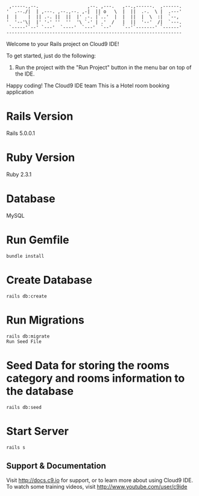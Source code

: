 
     ,-----.,--.                  ,--. ,---.   ,--.,------.  ,------.
    '  .--./|  | ,---. ,--.,--. ,-|  || o   \  |  ||  .-.  \ |  .---'
    |  |    |  || .-. ||  ||  |' .-. |`..'  |  |  ||  |  \  :|  `--, 
    '  '--'\|  |' '-' ''  ''  '\ `-' | .'  /   |  ||  '--'  /|  `---.
     `-----'`--' `---'  `----'  `---'  `--'    `--'`-------' `------'
    ----------------------------------------------------------------- 


Welcome to your Rails project on Cloud9 IDE!

To get started, just do the following:

1. Run the project with the "Run Project" button in the menu bar on top of the IDE.

Happy coding!
The Cloud9 IDE team
 This is a Hotel room booking application

# Rails Version
  Rails 5.0.0.1

# Ruby Version
  Ruby 2.3.1

# Database
  MySQL

# Run Gemfile
	bundle install
# Create Database
	rails db:create
# Run Migrations
	rails db:migrate
    Run Seed File
# Seed Data for storing the rooms category and rooms information to the database
	rails db:seed
# Start Server
	rails s

## Support & Documentation

Visit http://docs.c9.io for support, or to learn more about using Cloud9 IDE. 
To watch some training videos, visit http://www.youtube.com/user/c9ide
